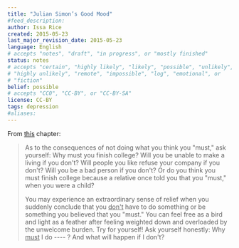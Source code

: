 ```yaml
---
title: "Julian Simon’s Good Mood"
#feed_description: 
author: Issa Rice
created: 2015-05-23
last_major_revision_date: 2015-05-23
language: English
# accepts "notes", "draft", "in progress", or "mostly finished"
status: notes
# accepts "certain", "highly likely", "likely", "possible", "unlikely",
# "highly unlikely", "remote", "impossible", "log", "emotional", or
# "fiction"
belief: possible
# accepts "CC0", "CC-BY", or "CC-BY-SA"
license: CC-BY
tags: depression
#aliases: 
---
```


From [this](http://www.juliansimon.com/writings/Good_Mood/Part_II/chapte13.html) chapter:

> As to the consequences of not doing what you think you "must," ask
> yourself: Why must you finish college? Will you be unable to make a
> living if you don't? Will people you like refuse your company if you
> don't? Will you be a bad person if you don't? Or do you think you must
> finish college because a relative once told you that you "must," when
> you were a child?
> 
> You may experience an extraordinary sense of relief when you suddenly
> conclude that you <u>don't</u> have to do something or be something you
> believed that you "must." You can feel free as a bird and light as a
> feather after feeling weighted down and overloaded by the unwelcome
> burden. Try for yourself! Ask yourself honestly: Why <u>must</u> I do ---- ?
> And what will happen if I don't?

